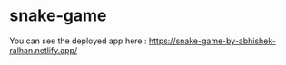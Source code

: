 # snake-game
You can see the deployed app here : https://snake-game-by-abhishek-ralhan.netlify.app/

